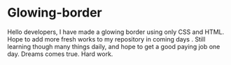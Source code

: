 # Glowing-border

Hello developers,
I have made a glowing border using only CSS and HTML.
Hope to add more fresh works to my repository in coming days .
Still learning though many things daily, and hope to get a good paying job one day. Dreams comes true. Hard work.
